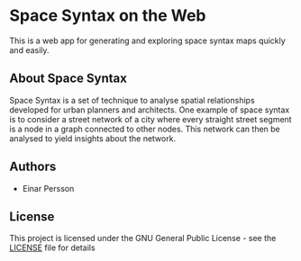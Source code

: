 # Space Syntax on the Web

This is a web app for generating and exploring space syntax maps quickly and easily.

## About Space Syntax

Space Syntax is a set of technique to analyse spatial relationships developed for urban planners and architects. One example of space syntax is to consider a street network of a city where every straight street segment is a node in a graph connected to other nodes. This network can then be analysed to yield insights about the network.

## Authors

- Einar Persson

## License

This project is licensed under the GNU General Public License - see the [LICENSE](LICENSE) file for details

